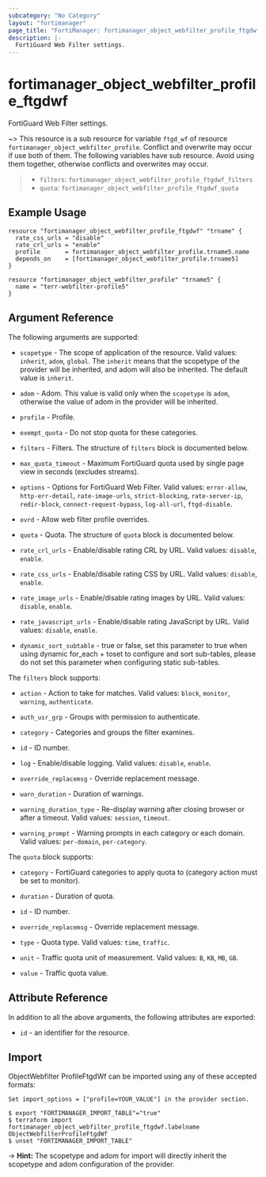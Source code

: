 ```yaml
---
subcategory: "No Category"
layout: "fortimanager"
page_title: "FortiManager: fortimanager_object_webfilter_profile_ftgdwf"
description: |-
  FortiGuard Web Filter settings.
---
```


# fortimanager_object_webfilter_profile_ftgdwf
FortiGuard Web Filter settings.

~> This resource is a sub resource for variable `ftgd_wf` of resource `fortimanager_object_webfilter_profile`. Conflict and overwrite may occur if use both of them.
The following variables have sub resource. Avoid using them together, otherwise conflicts and overwrites may occur.
>- `filters`: `fortimanager_object_webfilter_profile_ftgdwf_filters`
>- `quota`: `fortimanager_object_webfilter_profile_ftgdwf_quota`



## Example Usage

```hcl
resource "fortimanager_object_webfilter_profile_ftgdwf" "trname" {
  rate_css_urls = "disable"
  rate_crl_urls = "enable"
  profile       = fortimanager_object_webfilter_profile.trname5.name
  depends_on    = [fortimanager_object_webfilter_profile.trname5]
}

resource "fortimanager_object_webfilter_profile" "trname5" {
  name = "terr-webfilter-profile5"
}
```

## Argument Reference


The following arguments are supported:

* `scopetype` - The scope of application of the resource. Valid values: `inherit`, `adom`, `global`. The `inherit` means that the scopetype of the provider will be inherited, and adom will also be inherited. The default value is `inherit`.
* `adom` - Adom. This value is valid only when the `scopetype` is `adom`, otherwise the value of adom in the provider will be inherited.
* `profile` - Profile.

* `exempt_quota` - Do not stop quota for these categories.
* `filters` - Filters. The structure of `filters` block is documented below.
* `max_quota_timeout` - Maximum FortiGuard quota used by single page view in seconds (excludes streams).
* `options` - Options for FortiGuard Web Filter. Valid values: `error-allow`, `http-err-detail`, `rate-image-urls`, `strict-blocking`, `rate-server-ip`, `redir-block`, `connect-request-bypass`, `log-all-url`, `ftgd-disable`.

* `ovrd` - Allow web filter profile overrides.
* `quota` - Quota. The structure of `quota` block is documented below.
* `rate_crl_urls` - Enable/disable rating CRL by URL. Valid values: `disable`, `enable`.

* `rate_css_urls` - Enable/disable rating CSS by URL. Valid values: `disable`, `enable`.

* `rate_image_urls` - Enable/disable rating images by URL. Valid values: `disable`, `enable`.

* `rate_javascript_urls` - Enable/disable rating JavaScript by URL. Valid values: `disable`, `enable`.

* `dynamic_sort_subtable` - true or false, set this parameter to true when using dynamic for_each + toset to configure and sort sub-tables, please do not set this parameter when configuring static sub-tables.

The `filters` block supports:

* `action` - Action to take for matches. Valid values: `block`, `monitor`, `warning`, `authenticate`.

* `auth_usr_grp` - Groups with permission to authenticate.
* `category` - Categories and groups the filter examines.
* `id` - ID number.
* `log` - Enable/disable logging. Valid values: `disable`, `enable`.

* `override_replacemsg` - Override replacement message.
* `warn_duration` - Duration of warnings.
* `warning_duration_type` - Re-display warning after closing browser or after a timeout. Valid values: `session`, `timeout`.

* `warning_prompt` - Warning prompts in each category or each domain. Valid values: `per-domain`, `per-category`.


The `quota` block supports:

* `category` - FortiGuard categories to apply quota to (category action must be set to monitor).
* `duration` - Duration of quota.
* `id` - ID number.
* `override_replacemsg` - Override replacement message.
* `type` - Quota type. Valid values: `time`, `traffic`.

* `unit` - Traffic quota unit of measurement. Valid values: `B`, `KB`, `MB`, `GB`.

* `value` - Traffic quota value.


## Attribute Reference

In addition to all the above arguments, the following attributes are exported:
* `id` - an identifier for the resource.

## Import

ObjectWebfilter ProfileFtgdWf can be imported using any of these accepted formats:
```
Set import_options = ["profile=YOUR_VALUE"] in the provider section.

$ export "FORTIMANAGER_IMPORT_TABLE"="true"
$ terraform import fortimanager_object_webfilter_profile_ftgdwf.labelname ObjectWebfilterProfileFtgdWf
$ unset "FORTIMANAGER_IMPORT_TABLE"
```
-> **Hint:** The scopetype and adom for import will directly inherit the scopetype and adom configuration of the provider.
